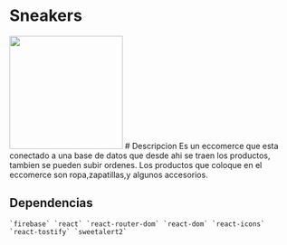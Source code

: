 # Sneakers

<img src="https://miro.medium.com/v2/resize:fit:522/0*yIWUZxmFFohhNeOG.png" width="200">
# Descripcion
   Es un eccomerce que esta conectado a una base de datos que desde ahi se traen los productos, tambien se pueden subir ordenes. Los productos que coloque en el eccomerce son ropa,zapatillas,y algunos accesorios.

## Dependencias
    `firebase` `react` `react-router-dom` `react-dom` `react-icons` `react-tostify` `sweetalert2`

# 
